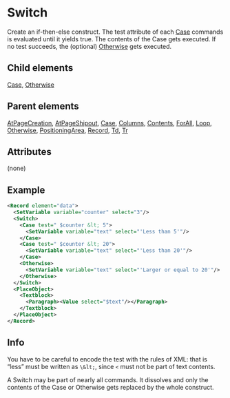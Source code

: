 # Switch



Create an if-then-else construct. The test attribute of each [Case](../case.md) commands is evaluated until it yields true. The contents of the Case gets executed. If no test succeeds, the (optional) [Otherwise](../otherwise.md) gets executed.



##  Child elements

[Case](../case.md), [Otherwise](../otherwise.md)

##  Parent elements

[AtPageCreation](../atpagecreation.md), [AtPageShipout](../atpageshipout.md), [Case](../case.md), [Columns](../columns.md), [Contents](../contents.md), [ForAll](../forall.md), [Loop](../loop.md), [Otherwise](../otherwise.md), [PositioningArea](../positioningarea.md), [Record](../record.md), [Td](../td.md), [Tr](../tr.md)


## Attributes
(none)

## Example

```xml
<Record element="data">
  <SetVariable variable="counter" select="3"/>
  <Switch>
    <Case test=" $counter &lt; 5">
      <SetVariable variable="text" select="'Less than 5'"/>
    </Case>
    <Case test=" $counter &lt; 20">
      <SetVariable variable="text" select="'Less than 20'"/>
    </Case>
    <Otherwise>
      <SetVariable variable="text" select="'Larger or equal to 20'"/>
    </Otherwise>
  </Switch>
  <PlaceObject>
    <Textblock>
      <Paragraph><Value select="$text"/></Paragraph>
    </Textblock>
  </PlaceObject>
</Record>
```





## Info

You have to be careful to encode the test with the rules of XML: that is “less” must be written as `\&lt;`, since `<` must not be part of text contents.



A Switch may be part of nearly all commands. It dissolves and only the contents of the Case or Otherwise gets replaced by the whole construct.




